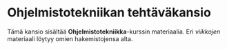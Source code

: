 # Ohjelmistotekniikan tehtäväkansio

Tämä kansio sisältää **Ohjelmistotekniikka**-kurssin materiaalia. Eri *viikkojen* materiaali 
löytyy omien hakemistojensa alta.
